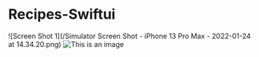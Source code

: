 # Recipes-Swiftui
![Screen Shot 1](/Simulator Screen Shot - iPhone 13 Pro Max - 2022-01-24 at 14.34.20.png)
![This is an image](https://myoctocat.com/assets/images/base-octocat.svg)
